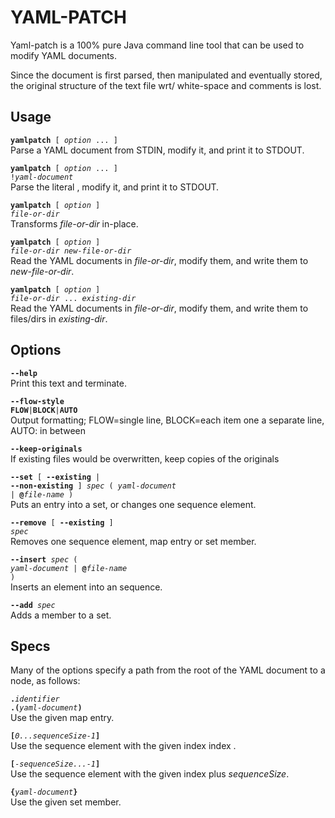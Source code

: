 # YAML-PATCH

Yaml-patch is a 100% pure Java command line tool that can be used to modify YAML documents.

Since the document is first parsed, then manipulated and eventually stored, the original structure of the text file wrt/ white-space and comments is lost.

## Usage
    
<code>**yamlpatch** [ *option* ... ]</code><br>
Parse a YAML document from STDIN, modify it, and print it to STDOUT.

<code>**yamlpatch** [ *option* ... ] !*yaml-document*</code><br>
Parse the literal <YAML-document>, modify it, and print it to STDOUT.

<code>**yamlpatch** [ *option* ] *file-or-dir*</code><br>
Transforms *file-or-dir* in-place.

<code>**yamlpatch** [ *option* ] *file-or-dir* *new-file-or-dir*</code><br>
Read the YAML documents in *file-or-dir*, modify them, and write them to *new-file-or-dir*.

<code>**yamlpatch** [ *option* ] *file-or-dir* ... *existing-dir*</code><br>
Read the YAML documents in *file-or-dir*, modify them, and write them to files/dirs in *existing-dir*.

## Options

<code>**--help**</code><br>
Print this text and terminate.</dd>

<code>**--flow-style** **FLOW**|**BLOCK**|**AUTO**</code><br>
Output formatting; FLOW=single line, BLOCK=each item one a separate line, AUTO: in between

<code>**--keep-originals**</code><br>
If existing files would be overwritten, keep copies of the originals

<code>**--set** [ **--existing** | **--non-existing** ] *spec* ( *yaml-document* | **@**_file-name_ )</code><br>
Puts an entry into a set, or changes one sequence element.

<code>**--remove** [ **--existing** ] *spec*</code><br>
Removes one sequence element, map entry or set member.

<code>**--insert** *spec* ( *yaml-document* | **@**_file-name_ )</code><br>
Inserts an element into an sequence.

<code>**--add** *spec*</code><br>
Adds a member to a set.

## Specs

Many of the options specify a path from the root of the YAML document to a node, as follows:

<code>**.**_identifier_</code><br>
<code>**.(**_yaml-document_**)**</code><br>
Use the given map entry.

<code>**[**_0...sequenceSize-1_**]**</code><br>
Use the sequence element with the given index index <n>.

<code>**[**_-sequenceSize...-1_**]**</code><br>
Use the sequence element with the given index plus _sequenceSize_.

<code>**{**_yaml-document_**}**</code><br>
Use the given set member.
